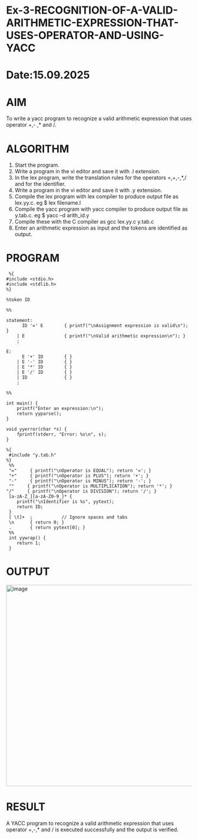 # Ex-3-RECOGNITION-OF-A-VALID-ARITHMETIC-EXPRESSION-THAT-USES-OPERATOR-AND-USING-YACC
# Date:15.09.2025
# AIM
To write a yacc program to recognize a valid arithmetic expression that uses operator +,- ,* and /.
# ALGORITHM
1.	Start the program.
2.	Write a program in the vi editor and save it with .l extension.
3.	In the lex program, write the translation rules for the operators =,+,-,*,/ and for the identifier.
4.	Write a program in the vi editor and save it with .y extension.
5.	Compile the lex program with lex compiler to produce output file as lex.yy.c. eg $ lex filename.l
6.	Compile the yacc program with yacc compiler to produce output file as y.tab.c. eg $ yacc –d arith_id.y
7.	Compile these with the C compiler as gcc lex.yy.c y.tab.c
8.	Enter an arithmetic expression as input and the tokens are identified as output.
# PROGRAM

```
 %{
#include <stdio.h>
#include <stdlib.h>
%}

%token ID

%%

statement:
      ID '=' E        { printf("\nAssignment expression is valid\n"); }
    | E               { printf("\nValid arithmetic expression\n"); }
    ;

E:
      E '+' ID        { }
    | E '-' ID        { }
    | E '*' ID        { }
    | E '/' ID        { }
    | ID              { }
    ;

%%

int main() {
    printf("Enter an expression:\n");
    return yyparse();
}

void yyerror(char *s) {
    fprintf(stderr, "Error: %s\n", s);
}
```
```
%{
 #include "y.tab.h"
%}
 %%
 "="     { printf("\nOperator is EQUAL"); return '='; }
 "+"     { printf("\nOperator is PLUS"); return '+'; }
 "-"     { printf("\nOperator is MINUS"); return '-'; }
 ""     { printf("\nOperator is MULTIPLICATION"); return '*'; }  
"/"     { printf("\nOperator is DIVISION"); return '/'; }
 [a-zA-Z_][a-zA-Z0-9_]* {
    printf("\nIdentifier is %s", yytext);
    return ID;
 }
 [ \t]+  ;           // Ignore spaces and tabs
 \n      { return 0; }
 .       { return yytext[0]; }
 %%
 int yywrap() {
    return 1;
 }
```
# OUTPUT
<img width="972" height="544" alt="image" src="https://github.com/user-attachments/assets/ecddf2a8-3adc-48e4-b54b-d7dad8b4807b" />

# RESULT
A YACC program to recognize a valid arithmetic expression that uses operator +,-,* and / is executed successfully and the output is verified.
